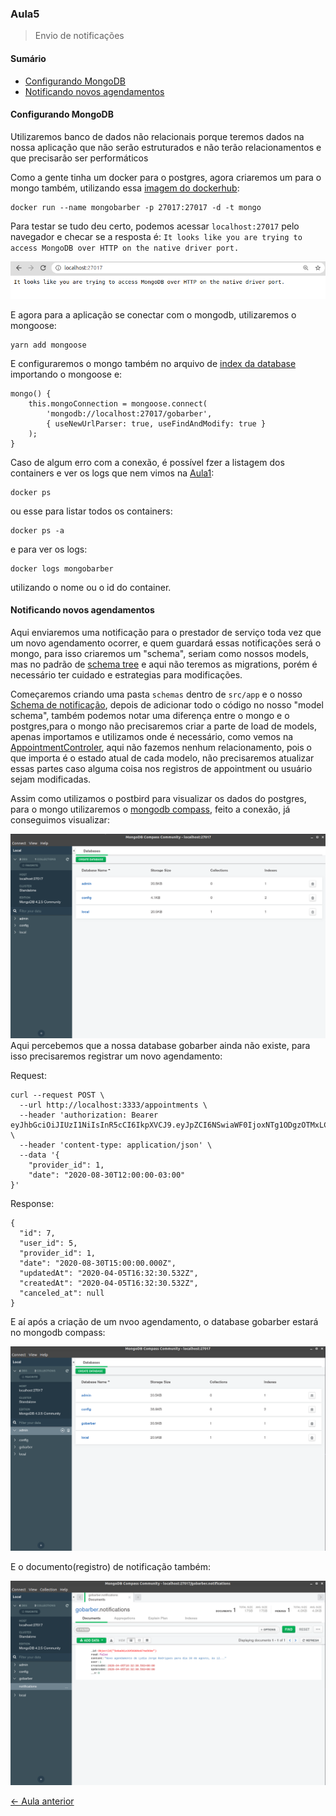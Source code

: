 
### Aula5
> Envio de notificações

#### Sumário
- [Configurando MongoDB](#configurando-mongodb)
- [Notificando novos agendamentos](#notificando-novos-agendamentos)

#### Configurando MongoDB
Utilizaremos banco de dados não relacionais porque teremos dados na nossa aplicação que não serão estruturados e não terão relacionamentos e que precisarão ser performáticos

Como a gente tinha um docker para o postgres, agora criaremos um para o mongo também, utilizando essa [imagem do dockerhub](https://hub.docker.com/_/mongo):
```
docker run --name mongobarber -p 27017:27017 -d -t mongo
```
Para testar se tudo deu certo, podemos acessar `localhost:27017` pelo navegador e checar se a resposta é: `It looks like you are trying to access MongoDB over HTTP on the native driver port.`

![Navegador acessando localhost:27017 e a mensagem 'It looks like you are trying to access MongoDB over HTTP on the native driver port.'](../README_FILES/images/response/mongo.png)

E agora para a aplicação se conectar com o mongodb, utilizaremos o mongoose:
```
yarn add mongoose
```
E configuraremos o mongo também no arquivo de [index da database](../src/database/index.js) importando o mongoose e:
```
mongo() {
    this.mongoConnection = mongoose.connect(
        'mongodb://localhost:27017/gobarber',
        { useNewUrlParser: true, useFindAndModify: true }
    );
}
```
Caso de algum erro com a conexão, é possível fzer a listagem dos containers e ver os logs que nem vimos na [Aula1](Aula1.md#configurando-docker):
```
docker ps
```
ou esse para listar todos os containers:
```
docker ps -a
```
e para ver os logs:
```
docker logs mongobarber
```
utilizando o nome ou o id do container.

#### Notificando novos agendamentos
Aqui enviaremos uma notificação para o prestador de serviço toda vez que um novo agendamento ocorrer, e quem guardará essas notificações será o mongo, para isso criaremos um "schema", seriam como nossos models, mas no padrão de [schema tree](https://docs.mongodb.com/manual/applications/data-models-tree-structures/) e aqui não teremos as migrations, porém é necessário ter cuidado e estrategias para modificações.

Começaremos criando uma pasta `schemas` dentro de `src/app` e o nosso [Schema de notificação](../src/app/schemas/Notification.js), depois de adicionar todo o código no nosso "model schema", também podemos notar uma diferença entre o mongo e o postgres,para o mongo não precisaremos criar a parte de load de models, apenas importamos e utilizamos onde é necessário, como vemos na [AppointmentControler](../src/app/controllers/AppointmentController.js), aqui não fazemos nenhum relacionamento, pois o que importa é o estado atual de cada modelo, não precisaremos atualizar essas partes caso alguma coisa nos registros de appointment ou usuário sejam modificadas.

Assim como utilizamos o postbird para visualizar os dados do postgres, para o mongo utilizaremos o [mongodb compass](https://www.mongodb.com/download-center/compass), feito a conexão, já conseguimos visualizar:

![Tela do mongoDB compass com as databases padrão: admin, config, local](../README_FILES/images/mongo/first_connection.png)
Aqui percebemos que a nossa database gobarber ainda não existe, para isso precisaremos registrar um novo agendamento:

Request:
```
curl --request POST \
  --url http://localhost:3333/appointments \
  --header 'authorization: Bearer eyJhbGciOiJIUzI1NiIsInR5cCI6IkpXVCJ9.eyJpZCI6NSwiaWF0IjoxNTg1ODgzOTMxLCJleHAiOjE1ODY0ODg3MzF9.mYiP3Ij0lD_OUb1jeyczPHkrKIM25IEN56KVK2r5n6c' \
  --header 'content-type: application/json' \
  --data '{
	"provider_id": 1,
	"date": "2020-08-30T12:00:00-03:00"
}'
```
Response:
```
{
  "id": 7,
  "user_id": 5,
  "provider_id": 1,
  "date": "2020-08-30T15:00:00.000Z",
  "updatedAt": "2020-04-05T16:32:30.532Z",
  "createdAt": "2020-04-05T16:32:30.532Z",
  "canceled_at": null
}
```

E aí após a criação de um nvoo agendamento, o database gobarber estará no mongodb compass:

![No mongodb compass aparecere, além das databases iniciais, a database gobarber criada após o registro de um novo agendamento](../README_FILES/images/mongo/database_gobarber.png)

E o documento(registro) de notificação também:

![No mongodb compass aparece o documento de notificação basicamente em formato json com _id, read:false, content: "Novo agendamento de Lydia Jorge Rodrigues para dia 30 de agosto, às 12:00h", user: 1, createdAt: 2020-04-05T16:32:30.563+00:00, updatedAt: 2020-04-05T16:32:30.563+00:00](../README_FILES/images/mongo/notification.png)

[<- Aula anterior](Aula4.md)
